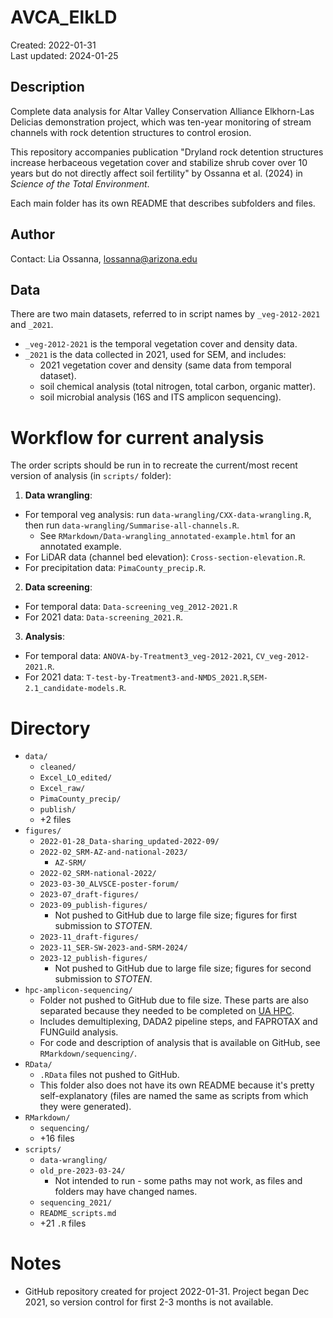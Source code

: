 # AVCA_ElkLD
Created: 2022-01-31  
Last updated: 2024-01-25
  
## Description  
Complete data analysis for Altar Valley Conservation Alliance Elkhorn-Las Delicias demonstration project, which was ten-year monitoring of stream channels with rock detention structures to control erosion. 

This repository accompanies publication "Dryland rock detention structures increase herbaceous vegetation cover and stabilize shrub cover over 10 years but do not directly affect soil fertility" by Ossanna et al. (2024) in *Science of the Total Environment*.  

Each main folder has its own README that describes subfolders and files.
  
## Author
Contact: Lia Ossanna, lossanna@arizona.edu

## Data
There are two main datasets, referred to in script names by `_veg-2012-2021` and `_2021`.
- `_veg-2012-2021` is the temporal vegetation cover and density data.
- `_2021` is the data collected in 2021, used for SEM, and includes:
  - 2021 vegetation cover and density (same data from temporal dataset).
  - soil chemical analysis (total nitrogen, total carbon, organic matter).
  - soil microbial analysis (16S and ITS amplicon sequencing).

# Workflow for current analysis
The order scripts should be run in to recreate the current/most recent version of analysis (in `scripts/` folder):
1. **Data wrangling**: 
- For temporal veg analysis: run `data-wrangling/CXX-data-wrangling.R`, then run `data-wrangling/Summarise-all-channels.R`.
  - See `RMarkdown/Data-wrangling_annotated-example.html` for an annotated example.
 - For LiDAR data (channel bed elevation): `Cross-section-elevation.R`.
 - For precipitation data: `PimaCounty_precip.R`.
2. **Data screening**: 
- For temporal data: `Data-screening_veg_2012-2021.R` 
- For 2021 data: `Data-screening_2021.R`.
3. **Analysis**:
- For temporal data: `ANOVA-by-Treatment3_veg-2012-2021`, `CV_veg-2012-2021.R`.
- For 2021 data: `T-test-by-Treatment3-and-NMDS_2021.R`,`SEM-2.1_candidate-models.R`.

# Directory
- `data/`
    - `cleaned/`
    - `Excel_LO_edited/`
    - `Excel_raw/`
    - `PimaCounty_precip/`
    - `publish/`
    - +2 files
- `figures/`
  - `2022-01-28_Data-sharing_updated-2022-09/`
  - `2022-02_SRM-AZ-and-national-2023/`
    - `AZ-SRM/`
  - `2022-02_SRM-national-2022/`
  - `2023-03-30_ALVSCE-poster-forum/`
  - `2023-07_draft-figures/`
  - `2023-09_publish-figures/`
    - Not pushed to GitHub due to large file size; figures for first submission to *STOTEN*.
  - `2023-11_draft-figures/`
  - `2023-11_SER-SW-2023-and-SRM-2024/`
  - `2023-12_publish-figures/`
      - Not pushed to GitHub due to large file size; figures for second submission to *STOTEN*.
- `hpc-amplicon-sequencing/`
    - Folder not pushed to GitHub due to file size. These parts are also separated because they needed to be completed on [UA HPC](https://uarizona.atlassian.net/wiki/spaces/UAHPC/overview).
    - Includes demultiplexing, DADA2 pipeline steps, and FAPROTAX and FUNGuild analysis.
    - For code and description of analysis that is available on GitHub, see `RMarkdown/sequencing/`.
- `RData/`
  - `.RData` files not pushed to GitHub. 
  - This folder also does not have its own README because it's pretty self-explanatory (files are named the same as scripts from which they were generated).
- `RMarkdown/`
  - `sequencing/`
  - +16 files
- `scripts/`
    - `data-wrangling/`
    - `old_pre-2023-03-24/`
      - Not intended to run - some paths may not work, as files and folders may have changed names.
    - `sequencing_2021/`
    - `README_scripts.md`
    - +21 `.R` files


# Notes
- GitHub repository created for project 2022-01-31. Project began Dec 2021, so version control for first 2-3 months is not available.